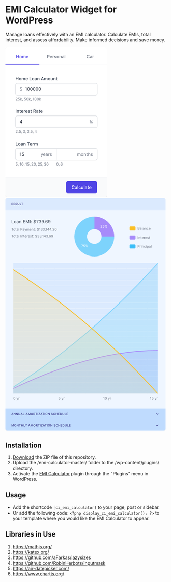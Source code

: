 # EMI Calculator Widget for WordPress

Manage loans effectively with an EMI calculator. Calculate EMIs, total interest, and assess affordability. Make informed decisions and save money.

![EMI Calculator Input Form](/assets/images/screenshot-1.png "EMI Calculator Input Form")
![EMI Calculator Calculation Results](/assets/images/screenshot-2.png "EMI Calculator Calculation Results")

## Installation

1. [Download](https://github.com/pub-calculator-io/emi-calculator/archive/refs/heads/master.zip) the ZIP file of this repository.
2. Upload the /emi-calculator-master/ folder to the /wp-content/plugins/ directory.
3. Activate the [EMI Calculator](https://www.calculator.io/emi-calculator/ "EMI Calculator Homepage") plugin through the "Plugins" menu in WordPress.

## Usage
* Add the shortcode `[ci_emi_calculator]` to your page, post or sidebar.
* Or add the following code: `<?php display_ci_emi_calculator(); ?>` to your template where you would like the EMI Calculator to appear.

## Libraries in Use
1. https://mathjs.org/
2. https://katex.org/
3. https://github.com/aFarkas/lazysizes
4. https://github.com/RobinHerbots/Inputmask
5. https://air-datepicker.com/
6. https://www.chartjs.org/
